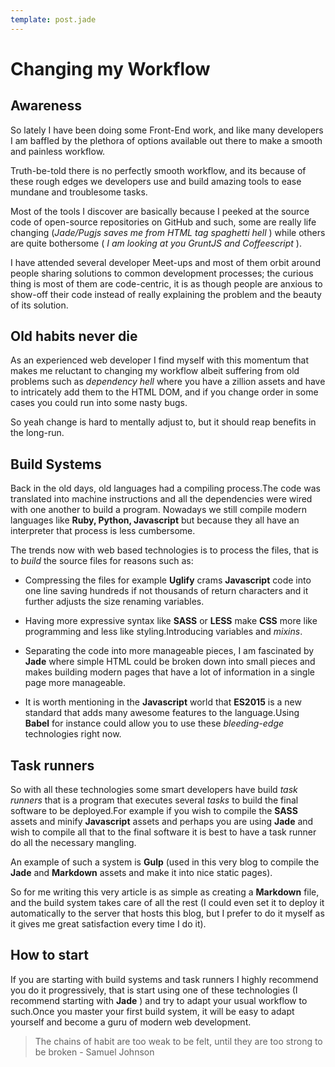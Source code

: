 ```yaml
---
template: post.jade
---
```

Changing my Workflow
===============

Awareness
------------

So lately I have been doing some Front-End work, and like many developers I am baffled by the plethora of options available out there to make a smooth and painless workflow.

Truth-be-told there is no perfectly smooth workflow, and its because of these rough edges we developers use and build amazing tools to ease mundane and troublesome tasks.

Most of the tools I discover are basically because I peeked at the source code of open-source repositories on GitHub and such, some are really life changing (*Jade/Pugjs saves me from HTML tag spaghetti hell* ) while others are quite bothersome ( *I am looking at you GruntJS and Coffeescript* ).

I have attended several developer Meet-ups and most of them orbit around people sharing solutions to common development processes; the curious thing is most of them are code-centric, it is as though people are anxious to show-off their code instead of really explaining the problem and the beauty of its solution.

Old habits never die
--------------------

As an experienced web developer I find myself with this momentum that makes me reluctant to changing my workflow albeit suffering from old problems such as *dependency hell* where you have a zillion assets and have to intricately add them to the HTML DOM, and if you change order in some cases you could run into some nasty bugs.

So yeah change is hard to mentally adjust to, but it should reap benefits in the long-run.

Build Systems
-------------

Back in the old days, old languages had a compiling process.The code was translated into machine instructions and all the dependencies were wired with one another to build a program. Nowadays we still compile modern languages like **Ruby, Python, Javascript** but because they all have an interpreter that process is less cumbersome.

The trends now with web based technologies is to process the files, that is to *build* the source files for reasons such as:

- Compressing the files for example **Uglify** crams **Javascript** code into one line saving hundreds if not thousands of return characters and it further adjusts the size renaming variables.

- Having more expressive syntax like **SASS** or **LESS** make **CSS** more like programming and less like styling.Introducing variables and *mixins*.

- Separating the code into more manageable pieces, I am fascinated by **Jade** where simple HTML could be broken down into small pieces and makes building modern pages that have a lot of information in a single page more manageable.

- It is worth mentioning in the **Javascript** world that **ES2015** is a new standard that adds many awesome features to the language.Using **Babel** for instance could allow you to use these *bleeding-edge* technologies right now.

Task runners
------------

So with all these technologies some smart developers have build *task runners* that is a program that executes several *tasks* to build the final software to be deployed.For example if you wish to compile the **SASS** assets and minify **Javascript** assets and perhaps you are using **Jade** and wish to compile all that to the final software it is best to have a task runner do all the necessary mangling.

An example of such a system is **Gulp** (used in this very blog to compile the **Jade** and **Markdown** assets and make it into nice static pages).

So for me writing this very article is as simple as creating a **Markdown** file, and the build system takes care of all the rest (I could even set it to deploy it automatically to the server that hosts this blog, but I prefer to do it myself as it gives me great satisfaction every time I do it).

How to start
------------

If you are starting with build systems and task runners I highly recommend you do it progressively, that is start using one of these technologies (I recommend starting with **Jade** ) and try to adapt your usual workflow to such.Once you master your first build system, it will be easy to adapt yourself and become a guru of modern web development.

>The chains of habit are too weak to be felt, until they are too strong to be broken - Samuel Johnson
